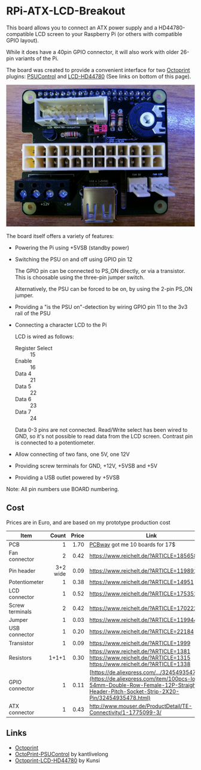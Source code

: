 # RPi-ATX-LCD-Breakout

This board allows you to connect an ATX power supply and a HD44780-compatible LCD
screen to your Raspberry Pi (or others with compatible GPIO layout).

While it does have a 40pin GPIO connector, it will also work with older 
26-pin variants of the Pi.

The board was created to provide a convenient interface for two
[Octoprint](http://octoprint.org/) plugins:
[PSUControl](https://github.com/kantlivelong/OctoPrint-PSUControl) and
[LCD-HD44780](https://github.com/Kunsi/Octoprint-LCD-HD44780) (See links on
bottom of this page).

![Board](img/top.jpg?raw=true)

The board itself offers a variety of features:
* Powering the Pi using +5VSB (standby power)
* Switching the PSU on and off using GPIO pin 12
  
  The GPIO pin can be connected to PS_ON directly, or via a transistor. This is
  choosable using the three-pin jumper switch.

  Alternatively, the PSU can be forced to be on, by using the 2-pin PS_ON
  jumper.
* Providing a "is the PSU on"-detection by wiring GPIO pin 11 to the 3v3 rail
  of the PSU
* Connecting a character LCD to the Pi
  
  LCD is wired as follows:
  <dl>
    <dt>Register Select</dt>
    <dd>15</dd>

    <dt>Enable</dt>
    <dd>16</dd>

    <dt>Data 4</dt>
    <dd>21</dd>

    <dt>Data 5</dt>
    <dd>22</dd>

    <dt>Data 6</dt>
    <dd>23</dd>

    <dt>Data 7</dt>
    <dd>24</dd>
  </dl>

  Data 0-3 pins are not connected. Read/Write select has been wired to GND, so
  it's not possible to read data from the LCD screen. Contrast pin is
  connected to a potentiometer.
* Allow connecting of two fans, one 5V, one 12V
* Providing screw terminals for GND, +12V, +5VSB and +5V
* Providing a USB outlet powered by +5VSB

Note: All pin numbers use BOARD numbering.

## Cost
Prices are in Euro, and are based on my prototype production cost

Item            | Count    | Price | Link
----------------|---------:|------:|---
PCB             | 1        | 1.70  | [PCBway](https://www.pcbway.com/) got me 10 boards for 17$
Fan connector   | 2        | 0.42  | <https://www.reichelt.de/?ARTICLE=185658>
Pin header      | 3+2 wide | 0.09  | <https://www.reichelt.de/?ARTICLE=119891>
Potentiometer   | 1        | 0.38  | <https://www.reichelt.de/?ARTICLE=14951>
LCD connector   | 1        | 0.52  | <https://www.reichelt.de/?ARTICLE=175351>
Screw terminals | 2        | 0.42  | <https://www.reichelt.de/?ARTICLE=170222>
Jumper          | 1        | 0.03  | <https://www.reichelt.de/?ARTICLE=119944>
USB connector   | 1        | 0.20  | <https://www.reichelt.de/?ARTICLE=22184>
Transistor      | 1        | 0.09  | <https://www.reichelt.de/?ARTICLE=1999>
Resistors       | 1+1+1    | 0.30  | <https://www.reichelt.de/?ARTICLE=1381><br> <https://www.reichelt.de/?ARTICLE=1315><br> <https://www.reichelt.de/?ARTICLE=1338>
GPIO connector  | 1        | 0.11  | [https://de.aliexpress.com/…/32454935478.html](https://de.aliexpress.com/item/100pcs-lot-2-54mm-Double-Row-Female-12P-Straight-Header-Pitch-Socket-Strip-2X20-Pin/32454935478.html)
ATX connector   | 1        | 0.43  | <http://www.mouser.de/ProductDetail/TE-Connectivity/1-1775099-3/>

## Links
* [Octoprint](http://octoprint.org/)
* [OctoPrint-PSUControl](https://github.com/kantlivelong/OctoPrint-PSUControl) by kantlivelong
* [Octoprint-LCD-HD44780](https://github.com/Kunsi/Octoprint-LCD-HD44780) by Kunsi
